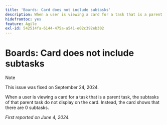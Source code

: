 ```yaml
---
title: 'Boards: Card does not include subtasks'
description: When a user is viewing a card for a task that is a parent task, the subtasks of that parent task do not display on the card. Instead, the card shows that there are 0 subtasks.
hidefromtoc: yes
feature: Agile
exl-id: 542514fa-6144-475a-a541-e02c392eb302
---
```

# Boards: Card does not include subtasks

>[!NOTE]
>
>This issue was fixed on September 24, 2024.

When a user is viewing a card for a task that is a parent task, the subtasks of that parent task do not display on the card. Instead, the card shows that there are 0 subtasks.

_First reported on June 4, 2024._
